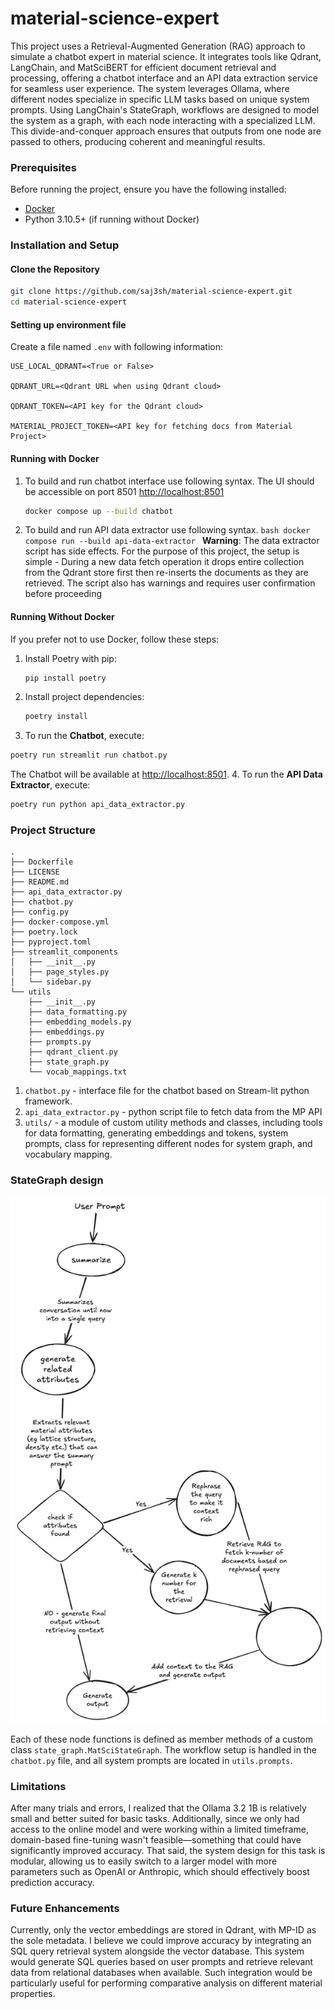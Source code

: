 # material-science-expert

This project uses a Retrieval-Augmented Generation (RAG) approach to simulate a chatbot expert in material science. It integrates tools like Qdrant, LangChain, and MatSciBERT for efficient document retrieval and processing, offering a chatbot interface and an API data extraction service for seamless user experience.
The system leverages Ollama, where different nodes specialize in specific LLM tasks based on unique system prompts. Using LangChain's StateGraph, workflows are designed to model the system as a graph, with each node interacting with a specialized LLM. This divide-and-conquer approach ensures that outputs from one node are passed to others, producing coherent and meaningful results.

### Prerequisites

Before running the project, ensure you have the following installed:

- [Docker](https://www.docker.com/)
- Python 3.10.5+ (if running without Docker)

### Installation and Setup

#### Clone the Repository

```bash
git clone https://github.com/saj3sh/material-science-expert.git
cd material-science-expert
```

#### Setting up environment file

Create a file named `.env` with following information:

```env
USE_LOCAL_QDRANT=<True or False>

QDRANT_URL=<Qdrant URL when using Qdrant cloud>

QDRANT_TOKEN=<API key for the Qdrant cloud>

MATERIAL_PROJECT_TOKEN=<API key for fetching docs from Material Project>
```

#### Running with Docker

1. To build and run chatbot interface use following syntax. The UI should be accessible on port 8501 [http://localhost:8501](http://localhost:8501/)
   ```bash
   docker compose up --build chatbot
   ```
2. To build and run API data extractor use following syntax.
   `bash
    docker compose run --build api-data-extractor
    `
   **Warning**: The data extractor script has side effects. For the purpose of this project, the setup is simple - During a new data fetch operation it drops entire collection from the Qdrant store first then re-inserts the documents as they are retrieved. The script also has warnings and requires user confirmation before proceeding

#### Running Without Docker

If you prefer not to use Docker, follow these steps:

1. Install Poetry with pip:
   ```bash
   pip install poetry
   ```
2. Install project dependencies:
   ```bash
   poetry install
   ```
3. To run the **Chatbot**, execute:

```bash
poetry run streamlit run chatbot.py
```

The Chatbot will be available at [http://localhost:8501](http://localhost:8501/). 4. To run the **API Data Extractor**, execute:

```bash
poetry run python api_data_extractor.py
```

### Project Structure

```plaintext
.
├── Dockerfile
├── LICENSE
├── README.md
├── api_data_extractor.py
├── chatbot.py
├── config.py
├── docker-compose.yml
├── poetry.lock
├── pyproject.toml
├── streamlit_components
│   ├── __init__.py
│   ├── page_styles.py
│   └── sidebar.py
└── utils
    ├── __init__.py
    ├── data_formatting.py
    ├── embedding_models.py
    ├── embeddings.py
    ├── prompts.py
    ├── qdrant_client.py
    ├── state_graph.py
    └── vocab_mappings.txt
```

1. `chatbot.py` - interface file for the chatbot based on Stream-lit python framework.
2. `api_data_extractor.py` - python script file to fetch data from the MP API
3. `utils/` - a module of custom utility methods and classes, including tools for data formatting, generating embeddings and tokens, system prompts, class for representing different nodes for system graph, and vocabulary mapping.

### StateGraph design

![alt text](https://github.com/saj3sh/material-science-expert/blob/main/state-graph-design.png?raw=true)

Each of these node functions is defined as member methods of a custom class `state_graph.MatSciStateGraph`. The workflow setup is handled in the `chatbot.py` file, and all system prompts are located in `utils.prompts`.

### Limitations

After many trials and errors, I realized that the Ollama 3.2 1B is relatively small and better suited for basic tasks. Additionally, since we only had access to the online model and were working within a limited timeframe, domain-based fine-tuning wasn't feasible—something that could have significantly improved accuracy. That said, the system design for this task is modular, allowing us to easily switch to a larger model with more parameters such as OpenAI or Anthropic, which should effectively boost prediction accuracy.

### Future Enhancements

Currently, only the vector embeddings are stored in Qdrant, with MP-ID as the sole metadata. I believe we could improve accuracy by integrating an SQL query retrieval system alongside the vector database. This system would generate SQL queries based on user prompts and retrieve relevant data from relational databases when available. Such integration would be particularly useful for performing comparative analysis on different material properties.

